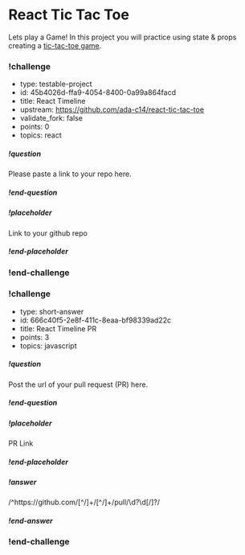 # React Tic Tac Toe


Lets play a Game!  In this project you will practice using state & props creating a [tic-tac-toe game](https://github.com/ada-c14/react-tic-tac-toe).

<!-- >>>>>>>>>>>>>>>>>>>>>> BEGIN CHALLENGE >>>>>>>>>>>>>>>>>>>>>> -->
<!-- Replace everything in square brackets [] and remove brackets  -->

### !challenge

* type: testable-project
* id: 45b4026d-ffa9-4054-8400-0a99a864facd
* title: React Timeline
* upstream: https://github.com/ada-c14/react-tic-tac-toe
* validate_fork: false
* points: 0
* topics: react

##### !question

Please paste a link to your repo here.

##### !end-question

##### !placeholder

Link to your github repo

##### !end-placeholder

<!-- other optional sections -->
<!-- !hint - !end-hint (markdown, users can see after a failed attempt) -->
<!-- !rubric - !end-rubric (markdown, instructors can see while scoring a checkpoint) -->
<!-- !explanation - !end-explanation (markdown, students can see after answering correctly) -->

### !end-challenge

<!-- ======================= END CHALLENGE ======================= -->

<!-- >>>>>>>>>>>>>>>>>>>>>> BEGIN CHALLENGE >>>>>>>>>>>>>>>>>>>>>> -->
<!-- Replace everything in square brackets [] and remove brackets  -->

### !challenge

* type: short-answer
* id: 666c40f5-2e8f-411c-8eaa-bf98339ad22c
* title: React Timeline PR
* points: 3
* topics: javascript

##### !question

Post the url of your pull request (PR) here.

##### !end-question

##### !placeholder

PR Link

##### !end-placeholder

##### !answer

/^https:\/\/github\.com\/[^\/]+\/[^\/]+\/pull\/\d?\d[\/]?/

##### !end-answer

<!-- other optional sections -->
<!-- !hint - !end-hint (markdown, users can see after a failed attempt) -->
<!-- !rubric - !end-rubric (markdown, instructors can see while scoring a checkpoint) -->
<!-- !explanation - !end-explanation (markdown, students can see after answering correctly) -->

### !end-challenge

<!-- ======================= END CHALLENGE ======================= -->
